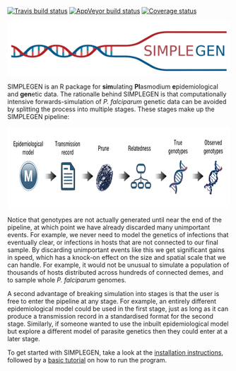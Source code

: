 [![Travis build status](https://travis-ci.org/mrc-ide/SIMPLEGEN.svg?branch=develop)](https://travis-ci.org/mrc-ide/SIMPLEGEN)
[![AppVeyor build status](https://ci.appveyor.com/api/projects/status/github/mrc-ide/SIMPLEGEN?branch=develop&svg=true)](https://ci.appveyor.com/project/mrc-ide/SIMPLEGEN)
[![Coverage status](https://codecov.io/gh/mrc-ide/SIMPLEGEN/branch/develop/graph/badge.svg)](https://codecov.io/github/mrc-ide/SIMPLEGEN?branch=develop)

<img src="https://raw.githubusercontent.com/mrc-ide/SIMPLEGEN/master/R_ignore/images/simplegenlogo.png" height="123px" width="533px" />

SIMPLEGEN is an R package for **sim**ulating **Pl**asmodium **e**pidemiological and **gen**etic data. The rationalle behind SIMPLEGEN is that computationally intensive forwards-simulation of *P. falciparum* genetic data can be avoided by splitting the process into multiple stages. These stages make up the SIMPLEGEN pipeline:

<img src="https://raw.githubusercontent.com/mrc-ide/SIMPLEGEN/master/R_ignore/images/pipeline.png" height="185px" width="800px" />

Notice that genotypes are not actually generated until near the end of the pipeline, at which point we have already discarded many unimportant events. For example, we never need to model the genetics of infections that eventually clear, or infections in hosts that are not connected to our final sample. By discarding unimportant events like this we get significant gains in speed, which has a knock-on effect on the size and spatial scale that we can handle. For example, it would not be unusual to simulate a population of thousands of hosts distributed across hundreds of connected demes, and to sample whole *P. falciparum* genomes.

A second advantage of breaking simulation into stages is that the user is free to enter the pipeline at any stage. For example, an entirely different epidemiological model could be used in the first stage, just as long as it can produce a transmission record in a standardised format for the second stage. Similarly, if someone wanted to use the inbuilt epidemiological model but explore a different model of parasite genetics then they could enter at a later stage. 

To get started with SIMPLEGEN, take a look at the [installation instructions](https://mrc-ide.github.io/SIMPLEGEN/articles/installation.html), followed by a [basic tutorial](https://mrc-ide.github.io/SIMPLEGEN/articles/basic_tutorial.html) on how to run the program.




